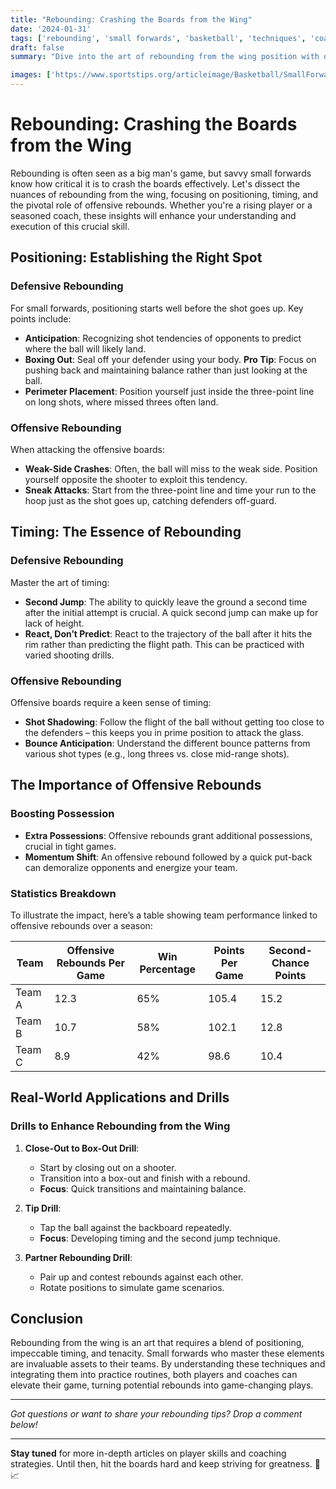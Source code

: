 ```yaml
---
title: "Rebounding: Crashing the Boards from the Wing"
date: '2024-01-31'
tags: ['rebounding', 'small forwards', 'basketball', 'techniques', 'coaching wisdom', 'offensive rebounds', 'positioning', 'timing', 'player knowledge']
draft: false
summary: "Dive into the art of rebounding from the wing position with detailed techniques and strategies for small forwards to dominate the boards."

images: ['https://www.sportstips.org/articleimage/Basketball/SmallForward/rebounding_crashing_the_boards_from_the_wing.webp']
---
```


# Rebounding: Crashing the Boards from the Wing

Rebounding is often seen as a big man's game, but savvy small forwards know how critical it is to crash the boards effectively. Let's dissect the nuances of rebounding from the wing, focusing on positioning, timing, and the pivotal role of offensive rebounds. Whether you're a rising player or a seasoned coach, these insights will enhance your understanding and execution of this crucial skill.

## Positioning: Establishing the Right Spot

### Defensive Rebounding

For small forwards, positioning starts well before the shot goes up. Key points include:
- **Anticipation**: Recognizing shot tendencies of opponents to predict where the ball will likely land.
- **Boxing Out**: Seal off your defender using your body. **Pro Tip**: Focus on pushing back and maintaining balance rather than just looking at the ball.
- **Perimeter Placement**: Position yourself just inside the three-point line on long shots, where missed threes often land.

### Offensive Rebounding

When attacking the offensive boards:
- **Weak-Side Crashes**: Often, the ball will miss to the weak side. Position yourself opposite the shooter to exploit this tendency.
- **Sneak Attacks**: Start from the three-point line and time your run to the hoop just as the shot goes up, catching defenders off-guard.

## Timing: The Essence of Rebounding

### Defensive Rebounding

Master the art of timing:
- **Second Jump**: The ability to quickly leave the ground a second time after the initial attempt is crucial. A quick second jump can make up for lack of height.
- **React, Don’t Predict**: React to the trajectory of the ball after it hits the rim rather than predicting the flight path. This can be practiced with varied shooting drills.

### Offensive Rebounding

Offensive boards require a keen sense of timing:
- **Shot Shadowing**: Follow the flight of the ball without getting too close to the defenders – this keeps you in prime position to attack the glass.
- **Bounce Anticipation**: Understand the different bounce patterns from various shot types (e.g., long threes vs. close mid-range shots).

## The Importance of Offensive Rebounds

### Boosting Possession

- **Extra Possessions**: Offensive rebounds grant additional possessions, crucial in tight games.
- **Momentum Shift**: An offensive rebound followed by a quick put-back can demoralize opponents and energize your team.

### Statistics Breakdown 

To illustrate the impact, here’s a table showing team performance linked to offensive rebounds over a season:

| Team         | Offensive Rebounds Per Game | Win Percentage | Points Per Game | Second-Chance Points |
|--------------|-----------------------------|----------------|-----------------|----------------------|
| Team A       | 12.3                        | 65%            | 105.4           | 15.2                 |
| Team B       | 10.7                        | 58%            | 102.1           | 12.8                 |
| Team C       | 8.9                         | 42%            | 98.6            | 10.4                 |

## Real-World Applications and Drills

### Drills to Enhance Rebounding from the Wing

1. **Close-Out to Box-Out Drill**:
   - Start by closing out on a shooter.
   - Transition into a box-out and finish with a rebound.
   - **Focus**: Quick transitions and maintaining balance.

2. **Tip Drill**:
   - Tap the ball against the backboard repeatedly.
   - **Focus**: Developing timing and the second jump technique.

3. **Partner Rebounding Drill**:
   - Pair up and contest rebounds against each other.
   - Rotate positions to simulate game scenarios.

## Conclusion

Rebounding from the wing is an art that requires a blend of positioning, impeccable timing, and tenacity. Small forwards who master these elements are invaluable assets to their teams. By understanding these techniques and integrating them into practice routines, both players and coaches can elevate their game, turning potential rebounds into game-changing plays.

--- 

*Got questions or want to share your rebounding tips? Drop a comment below!*

---

**Stay tuned** for more in-depth articles on player skills and coaching strategies. Until then, hit the boards hard and keep striving for greatness. 🏀📈
```